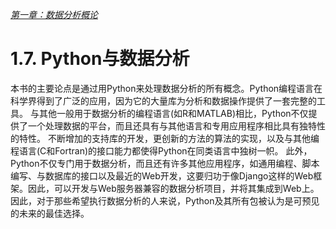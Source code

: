
[*第一章：数据分析概论*](./)


# 1.7. Python与数据分析

本书的主要论点是通过用Python来处理数据分析的所有概念。Python编程语言在科学界得到了广泛的应用，因为它的大量库为分析和数据操作提供了一套完整的工具。
与其他一般用于数据分析的编程语言(如R和MATLAB)相比，Python不仅提供了一个处理数据的平台，而且还具有与其他语言和专用应用程序相比具有独特性的特性。
不断增加的支持库的开发，更创新的方法的算法的实现，以及与其他编程语言(C和Fortran)的接口能力都使得Python在同类语言中独树一帜。
此外，Python不仅专门用于数据分析，而且还有许多其他应用程序，如通用编程、脚本编写、与数据库的接口以及最近的Web开发，这要归功于像Django这样的Web框架。因此，可以开发与Web服务器兼容的数据分析项目，并将其集成到Web上。
因此，对于那些希望执行数据分析的人来说，Python及其所有包被认为是可预见的未来的最佳选择。

